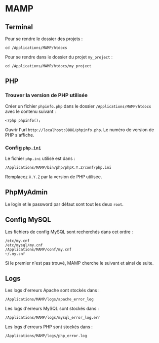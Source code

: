 # MAMP

## Terminal

Pour se rendre le dossier des projets :

    cd /Applications/MAMP/htdocs

Pour se rendre dans le dossier du projet `my_project` :

    cd /Applications/MAMP/htdocs/my_project

## PHP

### Trouver la version de PHP utilisée

Créer un fichier `phpinfo.php` dans le dossier `/Applications/MAMP/htdocs` avec le contenu suivant :

    <?php phpinfo();

Ouvrir l'url `http://localhost:8888/phpinfo.php`. Le numéro de version de PHP s'affiche.

### Config `php.ini`

Le fichier `php.ini` utilisé est dans :

    /Applications/MAMP/bin/php/phpX.Y.Z/conf/php.ini

Remplacez `X.Y.Z` par la version de PHP utilisée.

## PhpMyAdmin

Le login et le password par défaut sont tout les deux `root`.

## Config MySQL

Les fichiers de config MySQL sont recherchés dans cet ordre :

    /etc/my.cnf
    /etc/mysql/my.cnf
    /Applications/MAMP/conf/my.cnf
    ~/.my.cnf

Si le premier n'est pas trouvé, MAMP cherche le suivant et ainsi de suite.

## Logs

Les logs d'erreurs Apache sont stockés dans :

    /Applications/MAMP/logs/apache_error_log

Les logs d'erreurs MySQL sont stockés dans :

    /Applications/MAMP/logs/mysql_error_log.err

Les logs d'erreurs PHP sont stockés dans :

    /Applications/MAMP/logs/php_error.log
